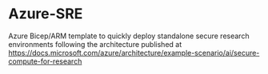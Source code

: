 # Azure-SRE
Azure Bicep/ARM template to quickly deploy standalone secure research environments following the architecture published at https://docs.microsoft.com/azure/architecture/example-scenario/ai/secure-compute-for-research
